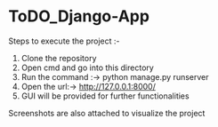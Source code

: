 # ToDO_Django-App
Steps to execute the project :- 
1) Clone the repository
2) Open cmd and go into this directory
3) Run the command :-> python manage.py runserver
4) Open the url:-> http://127.0.0.1:8000/
5) GUI will be provided for further functionalities

Screenshots are also attached to visualize the project
